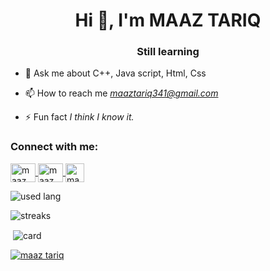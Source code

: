 <h1 align="center">Hi 👋, I'm MAAZ TARIQ</h1>
<h3 align="center">Still learning</h3>

- 💬 Ask me about C++, Java script, Html, Css

- 📫 How to reach me *maaztariq341@gmail.com*

- ⚡ Fun fact *I think I know it.*

<h3 align="left">Connect with me:</h3>
<p align="left">
    <a href="https://www.facebook.com/profile.php?id=100060653850790&mibextid=ZbWKwL" target="_blank">
        <img align="center" src="https://raw.githubusercontent.com/rahuldkjain/github-profile-readme-generator/master/src/images/icons/Social/facebook.svg" alt="maaz tariq or Maaz Khan Facebook account" height="30" width="40" />
    </a>
    <a href="https://www.instagram.com/maz._.khnn/profilecard/?igsh=ZmpoY3NyM2Q3aDdv" target="_blank">
        <img align="center" src="https://raw.githubusercontent.com/rahuldkjain/github-profile-readme-generator/master/src/images/icons/Social/instagram.svg" alt="maaz tariq or Maaz Khan Instagram account" height="30" width="40" />
    </a>
    <a href="https://www.linkedin.com/in/maaz-tariq-38a034339/" target="_blank">
        <img align="center" src="https://upload.wikimedia.org/wikipedia/commons/c/ca/LinkedIn_logo_initials.png" alt="maaz tariq or Maaz Khan LinkedIn profile" height="30" width="30" />
    </a>
  
</p>
<p><img align="center" src="https://github-readme-stats.vercel.app/api/top-langs?username=maaztariq313&show_icons=true&locale=en&layout=compact" alt="used lang" /></p>
<p><img align="center" src="https://github-readme-streak-stats.herokuapp.com/?user=ihsansaif313&" alt="streaks" /></p>
<p>&nbsp;<img align="center" src="https://github-readme-stats.vercel.app/api?username=maaztariq313&show_icons=true&locale=en" alt="card" /></p>
</p>
<p align="left"> <a href="https://github.com/ryo-ma/github-profile-trophy"><img src="https://github-profile-trophy.vercel.app/?username=maaztariq313" alt="maaz tariq" /></a> </p>
